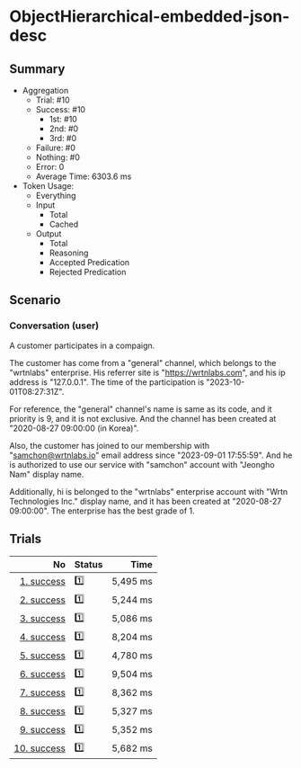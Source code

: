 # ObjectHierarchical-embedded-json-desc
## Summary
  - Aggregation
    - Trial: #10
    - Success: #10
      - 1st: #10
      - 2nd: #0
      - 3rd: #0
    - Failure: #0
    - Nothing: #0
    - Error: 0
    - Average Time: 6303.6 ms
  - Token Usage:
    - Everything
    - Input
      - Total
      - Cached
    - Output
      - Total
      - Reasoning
      - Accepted Predication
      - Rejected Predication

## Scenario
### Conversation (user)
A customer participates in a compaign.

The customer has come from a "general" channel,
which belongs to the "wrtnlabs" enterprise.
His referrer site is "https://wrtnlabs.com",
and his ip address is "127.0.0.1".
The time of the participation is "2023-10-01T08:27:31Z".

For reference, the "general" channel's name is same as its code,
and it priority is 9, and it is not exclusive. And the channel
has been created at "2020-08-27 09:00:00 (in Korea)".

Also, the customer has joined to our membership with
"samchon@wrtnlabs.io" email address since "2023-09-01 17:55:59".
And he is authorized to use our service with "samchon" account
with "Jeongho Nam" display name.

Additionally, hi is belonged to the "wrtnlabs" enterprise account
with "Wrtn Technologies Inc." display name, and it has been created at
"2020-08-27 09:00:00". The enterprise has the best grade of 1.

## Trials
No | Status | Time
---:|:-------|------:
[1. success](./trials/1.success.json) | 1️⃣ | 5,495 ms
[2. success](./trials/2.success.json) | 1️⃣ | 5,244 ms
[3. success](./trials/3.success.json) | 1️⃣ | 5,086 ms
[4. success](./trials/4.success.json) | 1️⃣ | 8,204 ms
[5. success](./trials/5.success.json) | 1️⃣ | 4,780 ms
[6. success](./trials/6.success.json) | 1️⃣ | 9,504 ms
[7. success](./trials/7.success.json) | 1️⃣ | 8,362 ms
[8. success](./trials/8.success.json) | 1️⃣ | 5,327 ms
[9. success](./trials/9.success.json) | 1️⃣ | 5,352 ms
[10. success](./trials/10.success.json) | 1️⃣ | 5,682 ms